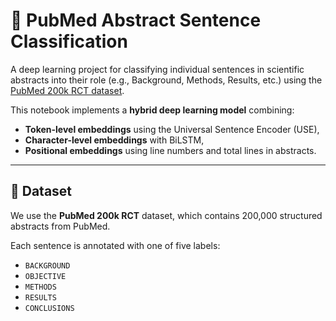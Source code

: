 # 🧠 PubMed Abstract Sentence Classification

A deep learning project for classifying individual sentences in scientific abstracts into their role (e.g., Background, Methods, Results, etc.) using the [PubMed 200k RCT dataset](https://github.com/Franck-Dernoncourt/pubmed-rct).  

This notebook implements a **hybrid deep learning model** combining:
- **Token-level embeddings** using the Universal Sentence Encoder (USE),
- **Character-level embeddings** with BiLSTM,
- **Positional embeddings** using line numbers and total lines in abstracts.

---

## 📂 Dataset

We use the **PubMed 200k RCT** dataset, which contains 200,000 structured abstracts from PubMed.

Each sentence is annotated with one of five labels:
- `BACKGROUND`
- `OBJECTIVE`
- `METHODS`
- `RESULTS`
- `CONCLUSIONS`